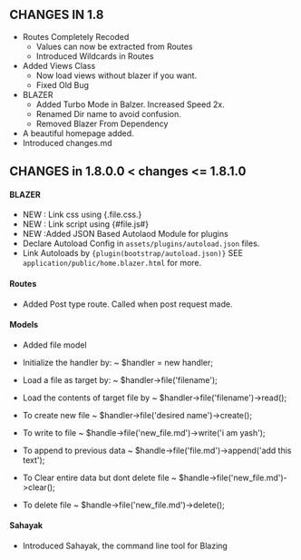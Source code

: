 ## CHANGES IN 1.8

- Routes Completely Recoded
	* Values can now be extracted from Routes
	* Introduced Wildcards in Routes
- Added Views Class
	* Now load views without blazer if you want.
	* Fixed Old Bug
- BLAZER
	* Added Turbo Mode in Balzer. Increased Speed 2x.
	* Renamed Dir name to avoid confusion.
	* Removed Blazer From Dependency
- A beautiful homepage added.
- Introduced changes.md


## CHANGES in   1.8.0.0 < changes <= 1.8.1.0
#### BLAZER
- NEW : Link css using {.file.css.}
- NEW : Link script using {#file.js#}
- NEW :Added JSON Based Autolaod Module for plugins
- Declare Autoload Config in `assets/plugins/autoload.json` files.
- Link Autoloads by `{plugin(bootstrap/autoload.json)}` SEE `application/public/home.blazer.html` for more.

#### Routes
- Added Post type route. Called when post request made.

#### Models
- Added file model

- Initialize the handler by:
~ $handler = new handler;

- Load a file as target by:
~ $handler->file('filename');

- Load the contents of target file by
~ $handler->file('filename')->read();

- To create new file
~ $handler->file('desired name')->create();

- To write to file
~ $handle->file('new_file.md')->write('i am yash');

- To append to previous data
~ $handle->file('file.md')->append('add this text');

- To Clear entire data but dont delete file
~ $handle->file('new_file.md')->clear();

- To delete file
~ $handle->file('new_file.md')->delete();


#### Sahayak
- Introduced Sahayak, the command line tool for Blazing